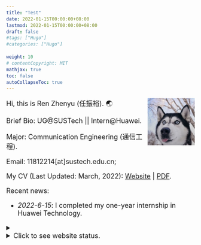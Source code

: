 ```yaml
---
title: "Test"
date: 2022-01-15T00:00:00+08:00
lastmod: 2022-01-15T00:00:00+08:00
draft: false
#tags: ["Hugo"]
#categories: ["Hugo"]

weight: 10
# contentCopyright: MIT
mathjax: true
toc: false
autoCollapseToc: true
---
```


<img src="/profile.png" style="max-width: 25%; float: right; zoom: 25%;" alt="Profile img" />

<font size = 4pt>

Hi, this is Ren Zhenyu (任振裕). 🌏

Brief Bio: UG@SUSTech || Intern@Huawei.

Major: Communication Engineering (通信工程).

Email: 11812214[at]sustech.edu.cn;

My CV (Last Updated: March, 2022): [Website](/cv/) | [PDF](/cv.pdf).

Recent news:

+ *2022-6-15*: I completed my one-year internship in Huawei Technology.


<details>
<summary><li>Click to see website status.</li></summary>
<script type="text/javascript" src="//rf.revolvermaps.com/0/0/7.js?i=5cl6rs2stn2&amp;m=0&amp;c=ff0000&amp;cr1=ffffff&amp;sx=0" async="async"></script>
<script type="text/javascript" src="//rf.revolvermaps.com/0/0/8.js?i=5cl6rs2stn2&amp;m=0&amp;c=ff0000&amp;cr1=ffffff&amp;f=arial&amp;l=33" async="async"></script>
</details>


